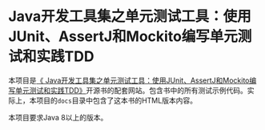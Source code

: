 # Java开发工具集之单元测试工具：使用JUnit、AssertJ和Mockito编写单元测试和实践TDD



本项目是[《 Java开发工具集之单元测试工具：使用JUnit、AssertJ和Mockito编写单元测试和实践TDD》](https://dayatang.github.io/tdd-and-toolset/)开源书的配套网站。包含书中的所有测试示例代码。实际上，本项目的`docs`目录中包含了这本书的HTML版本内容。

本项目要求Java 8以上的版本。

